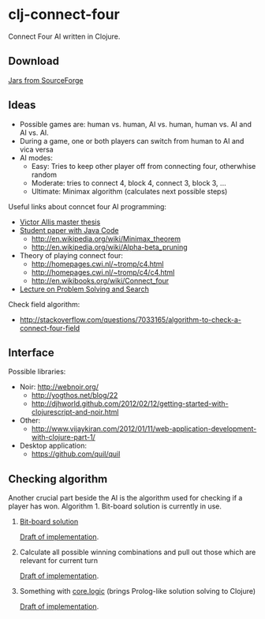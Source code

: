 clj-connect-four
================

Connect Four AI written in Clojure.

Download
--------

[Jars from SourceForge](https://sourceforge.net/projects/cljconnectfour/files/)

Ideas
------

* Possible games are: human vs. human, AI vs. human, human vs. AI and AI vs. AI.
* During a game, one or both players can switch from human to AI and vica versa
* AI modes:
  - Easy: Tries to keep other player off from connecting four, otherwhise random
  - Moderate: tries to connect 4, block 4, connect 3, block 3, ...
  - Ultimate: Minimax algorithm (calculates next possible steps)
  

Useful links about conncet four AI programming:

* [Victor Allis master thesis](http://www.connectfour.net/Files/connect4.pdf)
* [Student paper with Java Code](http://www.ccs.neu.edu/home/eclip5e/classes/csu520/index.html)
  - http://en.wikipedia.org/wiki/Minimax_theorem
  - http://en.wikipedia.org/wiki/Alpha-beta_pruning
* Theory of playing connect four:
  - http://homepages.cwi.nl/~tromp/c4.html
  - http://homepages.cwi.nl/~tromp/c4/c4.html
  - http://en.wikibooks.org/wiki/Connect_four
* [Lecture on Problem Solving and Search](http://www.dbai.tuwien.ac.at/staff/musliu/ProblemSolvingAI/)

Check field algorithm:

* http://stackoverflow.com/questions/7033165/algorithm-to-check-a-connect-four-field


Interface
---------

Possible libraries:
* Noir: http://webnoir.org/
  - http://yogthos.net/blog/22
  - http://djhworld.github.com/2012/02/12/getting-started-with-clojurescript-and-noir.html
* Other:
  - http://www.vijaykiran.com/2012/01/11/web-application-development-with-clojure-part-1/
* Desktop application:
  - https://github.com/quil/quil

Checking algorithm
------------------
Another crucial part beside the AI is the algorithm used for checking if a player has won.
Algorithm 1. Bit-board solution is currently in use.

1.  [Bit-board solution](http://stackoverflow.com/questions/4261332/optimization-chance-for-following-bit-operations)

    [Draft of implementation](https://gist.github.com/3639220).

2.  Calculate all possible winning combinations and pull out those which are relevant for current turn

    [Draft of implementation](https://gist.github.com/3520562).

3.  Something with [core.logic](https://github.com/clojure/core.logic) (brings Prolog-like solution solving to Clojure)

    [Draft of implementation](https://gist.github.com/3702469).
